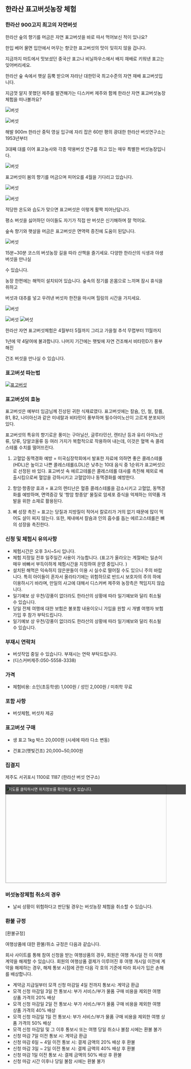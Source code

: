 ## 한라산 표고버섯농장 체험

### 한라산 900고지 최고의 자연버섯

한라산 숲의 향기를 머금은 자연 표고버섯을 바로 따서 먹어보신 적이 있나요?

한입 베어 물면 입안에서 머무는 향긋한 표고버섯의 맛이 잊히지 않을 겁니다.

지금까지 마트에서 맛보셨던 중국산 표고나 비닐하우스에서 배지 재배로 키워낸 표고는 잊어버리세요.

한라산 숲 속에서 햇살 듬뿍 받으며 자라난 대한민국 최고수준의 자연 재배 표고버섯입니다.

지금껏 알지 못했던 제주를 발견해가는 디스커버 제주와 함께 한라산 자연 표고버섯농장 체험을 떠나볼까요?



![버섯](https://s5.postimg.org/jzoj9lyyf/P3290907.jpg#center)

![버섯](https://s5.postimg.org/cxwmatc1j/P3290919.jpg#center)

해발 900m 한라산 중턱 영실 입구에 자리 잡은 60만 평의 광대한 한라산 버섯연구소는 1953년부터

3대째 대를 이어 표고농사와 각종 약용버섯 연구를 하고 있는 매우 특별한 버섯농장입니다.

![버섯](https://s5.postimg.org/y3kei065z/P3290905.jpg#center)

표고버섯이 봄의 향기를 머금으며 피어오를 4월을 기다리고 있습니다.

![버섯](https://s5.postimg.org/975xedlbr/20170414_133513.jpg#center)

![버섯](https://s5.postimg.org/twj409xrr/20170414_133117.jpg#center)

적당한 온도와 습도가 맞으면 표고버섯은 이렇게 활짝 피어난답니다.

평소 버섯을 싫어하던 아이들도 자기가 직접 딴 버섯은 신기해하며 잘 먹어요.

숲속 향기와 햇살을 머금은 표고버섯은 면역력 증진에 도움이 된답니다.

![버섯](https://s5.postimg.org/rrb9vkjsn/20161023_111101.jpg#center)

15분~30분 코스의 버섯농장 길을 따라 산책을 즐기세요. 다양한 한라산의 식생과 야생버섯을 만나실

수 있습니다.

농장 한편에는 해먹이 설치되어 있습니다. 숲속의 정기를 온몸으로 느끼며 잠시 휴식을 취하고

버섯과 대추를 넣고 우려낸 버섯차 한잔을 마시며 힐링의 시간을 가지세요.

![버섯](http://postfiles2.naver.net/MjAxNzAzMjJfMTAx/MDAxNDkwMTcyNDU5MDk2.NgwrdDhah1dX9Ybtjlby3n1PQybajlkLm32A6t35xuMg.J95o7X1E6fow45M4X7T7-Hj6Y7VvpXS54CPL96vtldMg.JPEG.discover-jeju/1462078363489.jpeg?type=w773#center)

![버섯](https://s5.postimg.org/6mkxnmd6f/1462078355901.jpg#center)
![버섯](https://s5.postimg.org/vs1axox87/IMG_0596.jpg?1#center)


한라산 자연 표고버섯체험은 4월부터 5월까지 그리고 가을철 추석 무렵부터 11월까지

1년에 약 4달여에 불과합니다. 나머지 기간에는 햇빛에 자연 건조해서 비타민D가 풍부해진

건조 버섯을 만나실 수 있습니다.

### 표고버섯 따는법 
[![표고버섯](https://img.youtube.com/vi/jhdHWZQY9P0/0.jpg)](https://www.youtube.com/watch?v=jhdHWZQY9P0)

### 표고버섯의 효능
표고버섯은 예부터 임금님께 진상된 귀한 식재료였다. 표고버섯에는 칼슘, 인, 철, 칼륨, B1, B2, 나이아신과 같은 미네랄과 비타민이 풍부하며 필수아미노산이 고르게 분포되어 있다.

표고버섯의 특유의 향기로운 풍미는 구아닐산, 글루타민산, 렌티난 등과 유리 아미노산류, 당류, 당알코올류 등 여러 가지가 복합적으로 작용하여 내는데, 이것은 혈액 속 콜레스테롤 수치를 떨어뜨린다. 

1. 고혈압·동맥경화 예방 = 미국심장학회에서 발표한 자료에 의하면 좋은 콜레스테롤(HDL)은 높이고 나쁜 콜레스테롤(LDL)은 낮추는 10대 음식 중 1순위가 표고버섯으로 선정된 바 있다. 표고버섯 속 에르고테롤은 콜레스테롤 대사를 촉진해 체외로 배출시킴으로써 혈압을 강하시키고 고혈압이나 동맥경화를 예방한다.

2. 항암·항종양 효과 = 표고의 렌티난은 혈중 콜레스테롤을 감소시키고 고혈압, 동맥경화를 예방하며, 면역증강 및 ‘항암 항종양’ 물질로 암세포 증식을 억제하는 의약품 개발을 위한 소재로 활용된다.

3. 뼈 성장 촉진 = 표고는 당질과 지방질이 적어서 칼로리가 거의 없기 때문에 많이 먹어도 살이 찌지 않는다. 또한, 체내에서 칼슘과 인의 흡수를 돕는 에르고스테롤은 뼈의 성장을 촉진한다.


### 신청 및 체험시 유의사항

* 체험시간은 오후 3시~5시 입니다.
* 체험 지정일 전후 일주일간 사용이 가능합니다. 
(표고가 올라오는 계절에는 일손이 매우 바빠서 부득이하게 체험시간을 지정하여 운영 중입니다. )
* 설치된 해먹은 익숙하지 않은분들이 이용 시 실수로 떨어질 수도 있으니 주의 바랍니다. 특히 아이들이 혼자서 올라타기에는 위험하므로 반드시 보호자의 주의 하에 이용하시기 바라며, 만일의 사고에 대해서 디스커버 제주와 농장측은 책임지지 않습니다.
* 일기예보 상 우천/강풍이 없더라도 한라산의 상황에 따라 일기예보와 달리 취소될 수 있습니다.
* 당일 전체 여행에 대한 보험은 불포함 내용이오니 가입을 원할 시 개별 여행자 보험 가입 후 참가 부탁드립니다.
* 일기예보 상 우천/강풍이 없더라도 한라산의 상황에 따라 일기예보와 달리 취소될 수 있습니다.


### 부재시 연락처 

- 버섯작업 중일 수 있습니다. 부재시는 연락 부탁드립니다. 
- (디스커버제주:050-5558-3338)


### 가격

- 체험비용: 소인(초등학생) 1,000원 / 성인 2,000원 / 미취학 무료

### 포함 사항

- 버섯체험, 버섯차 제공

### 표고버섯 구매

- 생 표고 1kg 박스 20,000원 (시세에 따라 다소 변동)

- 건표고(햇빛건조) 20,000~50,000원


### 집결지
제주도 서귀포시 1100로 1187 (한라산 버섯 연구소)  

<a href="http://map.daum.net/?urlX=373590&urlY=-44442&urlLevel=4&map_type=TYPE_MAP&map_hybrid=false&SHOWMARK=true" target="_blank"><span style="background:#000;position:absolute;width:557px;opacity:.7;filter:alpha(opacity=70);color:#fff;overflow:hidden;font:12px/1.5 Dotum, '돋움', sans-serif;text-decoration:none;padding:7px 0px 0px 10px; height: 24px;">지도를 클릭하시면 위치정보를 확인하실 수 있습니다.</span><img width="565" height="308" src="http://map2.daum.net/map/mapservice?MX=373590&MY=-44442&SCALE=5&IW=565&IH=308&COORDSTM=WCONGNAMUL" style="border:1px solid #ccc"></a>


### 버섯농장체험 취소의 경우

* 날씨 상황이 위험하다고 판단될 경우는 버섯농장 체험을 취소할 수 있습니다.



### 환불 규정
[환불규정]

여행상품에 대한 환불/취소 규정은 다음과 같습니다.

회사 사이트를 통해 참여 신청을 받는 여행상품의 경우, 회원은 여행 개시일 전 이 여행 계약을 해제할 수 있습니다. 회원의 여행상품 결제가 이루어진 후 여행 개시일 이전에 계약을 해제하는 경우, 해제 통보 시점에 관한 다음 각 호의 기준에 따라 회사가 입은 손해를 배상합니다.

* 계약금 지급일부터 모객 신청 마감일 4일 전까지 통보시: 계약금 환급
* 모객 신청 마감일 3일 전 통보시: 부가 서비스/부가 물품 구매 비용을 제외한 여행 상품 가격의 20% 배상
* 모객 신청 마감일 2일 전 통보시: 부가 서비스/부가 물품 구매 비용을 제외한 여행 상품 가격의 40% 배상
* 모객 신청 마감일 1일 전 통보시: 부가 서비스/부가 물품 구매 비용을 제외한 여행 상품 가격의 50% 배상
* 모객 신청 마감일 및 그 이후 통보시 또는 여행 당일 취소나 불참 시에는 환불 불가
* 신청 마감 7일 이전 통보 시: 계약금 환급 
* 신청 마감 6일 ~ 4일 이전 통보 시: 결제 금액의 20% 배상 후 환불 
* 신청 마감 3일 ~ 2일 이전 통보 시: 결제 금액의 40% 배상 후 환불 
* 신청 마감 1일 이전 통보 시: 결제 금액의 50% 배상 후 환불 
* 신청 마감 시간 이후나 당일 불참 시에는 환불 불가 
